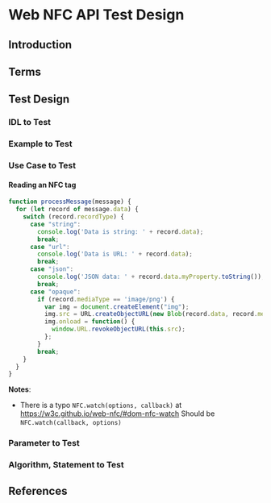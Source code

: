 # Web NFC API Test Design

## Introduction

## Terms

## Test Design

### IDL to Test


### Example to Test


### Use Case to Test

#### Reading an NFC tag

```js
function processMessage(message) {
  for (let record of message.data) {
    switch (record.recordType) {
      case "string":
        console.log('Data is string: ' + record.data);
        break;
      case "url":
        console.log('Data is URL: ' + record.data);
        break;
      case "json":
        console.log('JSON data: ' + record.data.myProperty.toString());
        break;
      case "opaque":
        if (record.mediaType == 'image/png') {
          var img = document.createElement("img");
          img.src = URL.createObjectURL(new Blob(record.data, record.mediaType));
          img.onload = function() {
            window.URL.revokeObjectURL(this.src);
          };
        }
        break;
    }
  }
}
```

**Notes**:

* There is a typo `NFC.watch(options, callback)` at
  https://w3c.github.io/web-nfc/#dom-nfc-watch
  Should be `NFC.watch(callback, options)`

### Parameter to Test


### Algorithm, Statement to Test


## References